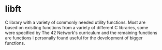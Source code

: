 # libft
C library with a variety of commonly needed utility functions. Most are based on exisiting functions from a variety of different C libraries, some were specified by The 42 Network's curriculum and the remaining functions are functions I personally found useful for the development of bigger functions.
